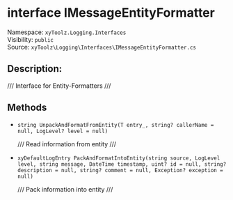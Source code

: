 # interface IMessageEntityFormatter<T>

Namespace: `xyToolz.Logging.Interfaces`  
Visibility: `public`  
Source: `xyToolz\Logging\Interfaces\IMessageEntityFormatter.cs`

## Description:

/// Interface for Entity-Formatters
    ///

## Methods

- `string UnpackAndFormatFromEntity(T entry_, string? callerName = null, LogLevel? level = null)`
  
  /// Read information from entity
        ///
- `xyDefaultLogEntry PackAndFormatIntoEntity(string source, LogLevel level, string message, DateTime timestamp, uint? id = null, string? description = null, string? comment = null, Exception? exception = null)`
  
  /// Pack information into entity
        ///

